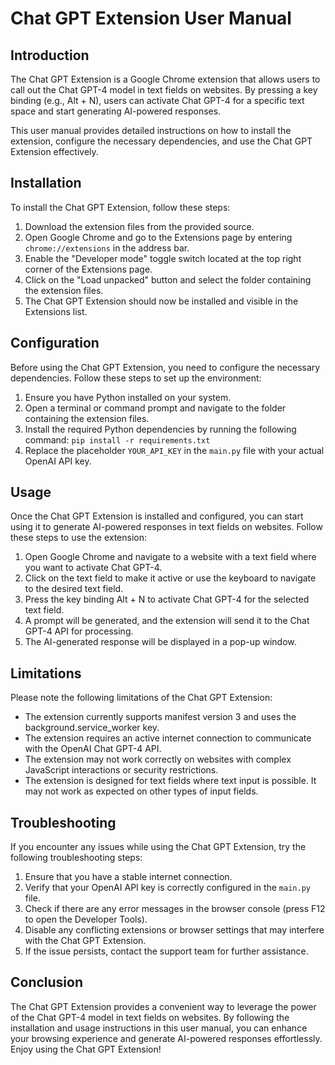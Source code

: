 # Chat GPT Extension User Manual

## Introduction

The Chat GPT Extension is a Google Chrome extension that allows users to call out the Chat GPT-4 model in text fields on websites. By pressing a key binding (e.g., Alt + N), users can activate Chat GPT-4 for a specific text space and start generating AI-powered responses.

This user manual provides detailed instructions on how to install the extension, configure the necessary dependencies, and use the Chat GPT Extension effectively.

## Installation

To install the Chat GPT Extension, follow these steps:

1. Download the extension files from the provided source.
2. Open Google Chrome and go to the Extensions page by entering `chrome://extensions` in the address bar.
3. Enable the "Developer mode" toggle switch located at the top right corner of the Extensions page.
4. Click on the "Load unpacked" button and select the folder containing the extension files.
5. The Chat GPT Extension should now be installed and visible in the Extensions list.

## Configuration

Before using the Chat GPT Extension, you need to configure the necessary dependencies. Follow these steps to set up the environment:

1. Ensure you have Python installed on your system.
2. Open a terminal or command prompt and navigate to the folder containing the extension files.
3. Install the required Python dependencies by running the following command: `pip install -r requirements.txt`
4. Replace the placeholder `YOUR_API_KEY` in the `main.py` file with your actual OpenAI API key.

## Usage

Once the Chat GPT Extension is installed and configured, you can start using it to generate AI-powered responses in text fields on websites. Follow these steps to use the extension:

1. Open Google Chrome and navigate to a website with a text field where you want to activate Chat GPT-4.
2. Click on the text field to make it active or use the keyboard to navigate to the desired text field.
3. Press the key binding Alt + N to activate Chat GPT-4 for the selected text field.
4. A prompt will be generated, and the extension will send it to the Chat GPT-4 API for processing.
5. The AI-generated response will be displayed in a pop-up window.

## Limitations

Please note the following limitations of the Chat GPT Extension:

- The extension currently supports manifest version 3 and uses the background.service_worker key.
- The extension requires an active internet connection to communicate with the OpenAI Chat GPT-4 API.
- The extension may not work correctly on websites with complex JavaScript interactions or security restrictions.
- The extension is designed for text fields where text input is possible. It may not work as expected on other types of input fields.

## Troubleshooting

If you encounter any issues while using the Chat GPT Extension, try the following troubleshooting steps:

1. Ensure that you have a stable internet connection.
2. Verify that your OpenAI API key is correctly configured in the `main.py` file.
3. Check if there are any error messages in the browser console (press F12 to open the Developer Tools).
4. Disable any conflicting extensions or browser settings that may interfere with the Chat GPT Extension.
5. If the issue persists, contact the support team for further assistance.

## Conclusion

The Chat GPT Extension provides a convenient way to leverage the power of the Chat GPT-4 model in text fields on websites. By following the installation and usage instructions in this user manual, you can enhance your browsing experience and generate AI-powered responses effortlessly. Enjoy using the Chat GPT Extension!